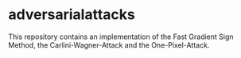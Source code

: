 # adversarialattacks
This repository contains an implementation of the Fast Gradient Sign Method, the Carlini-Wagner-Attack and the One-Pixel-Attack.
